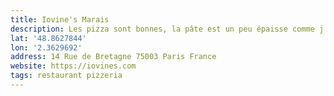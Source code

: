 ```yaml
---
title: Iovine's Marais
description: Les pizza sont bonnes, la pâte est un peu épaisse comme j’aime ! Mais elles sont chères. bar au top en face où l’on peut commander les pizzas.
lat: '48.8627844'
lon: '2.3629692'
address: 14 Rue de Bretagne 75003 Paris France
website: https://iovines.com
tags: restaurant pizzeria
---
```

